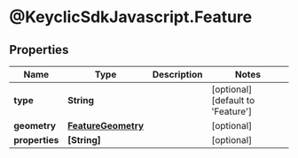 # @KeyclicSdkJavascript.Feature

## Properties
Name | Type | Description | Notes
------------ | ------------- | ------------- | -------------
**type** | **String** |  | [optional] [default to &#39;Feature&#39;]
**geometry** | [**FeatureGeometry**](FeatureGeometry.md) |  | [optional] 
**properties** | **[String]** |  | [optional] 


